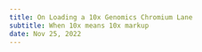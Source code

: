 ```yaml
---
title: On Loading a 10x Genomics Chromium Lane
subtitle: When 10x means 10x markup
date: Nov 25, 2022
---
```


<script>
    import Optimize from "./optimize.svelte"
</script>

<Optimize />
